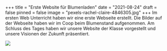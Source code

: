 +++
title = "Erste Website für Blumenladen"
date = "2021-08-24"
draft = false
pinned = false
image = "pexels-rachel-claire-4846305.jpg"
+++
Im ersten Web Unterricht haben wir eine erste Webseite erstellt. Die Bilder auf der Webseite haben wir im Coop beim Blumenstand aufgenommen. Am Schluss des Tages haben wir unsere Website der Klasse vorgestellt und unsere Visionen der Zukunft präsentiert.



![](n2jhyze2mjc2zjawyti0ytcwyty5mzjmogfjzjk1mti.jpg)